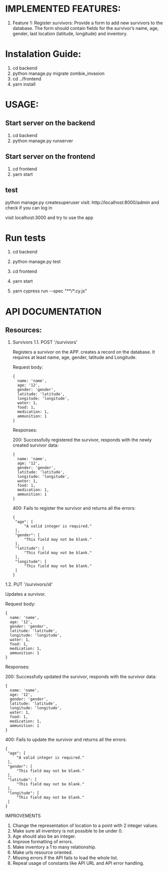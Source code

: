 # IMPLEMENTED FEATURES:

1. Feature 1:
Register survivors: Provide a form to add new survivors to the database.
The form should contain fields for the survivor’s name, age, gender, last location (latitude, longitude) and inventory.


# Instalation Guide:
1. cd backend
2. python manage.py migrate zombie_invasion
3. cd ../frontend
4. yarn install

# USAGE:

## Start server on the backend
1. cd backend
2. python manage.py runserver

## Start server on the frontend
1. cd frontend
2. yarn start

## test
python manage.py createsuperuser
visit: http://localhost:8000/admin and check if you can log in

visit localhost:3000 and try to use the app

# Run tests
1. cd backend
2. python manage.py test

1. cd frontend
2. yarn start
3. yarn cypress run --spec "**/*.cy.js"

# API DOCUMENTATION

## Resources:

1. Survivors
1.1. POST '/survivors'

   Registers a survivor on the APP. creates a record on the database. It requires at least name, age, gender, latitude and Longitude.

   Request body:
   ```
   {
     name: 'name',
     age: '12',
     gender: 'gender',
     latitude: 'latitude',
     longitude: 'longitude',
     water: 1,
     food: 1,
     medication: 1,
     ammunition: 1
   }
   ```
   Responses:

   200: Successfully registered the survivor, responds with the newly created survivor data:
   ```
   {
     name: 'name',
     age: '12',
     gender: 'gender',
     latitude: 'latitude',
     longitude: 'longitude',
     water: 1,
     food: 1,
     medication: 1,
     ammunition: 1
   }
   ```

   400: Fails to register the survivor and returns all the errors:
   ```
   {
    "age": [
        "A valid integer is required."
    ],
    "gender": [
        "This field may not be blank."
    ],
    "latitude": [
        "This field may not be blank."
    ],
    "longitude": [
        "This field may not be blank."
    ]
   }
   ```

1.2. PUT '/survivors/id'

  Updates a survivor.

   Request body:
   ```
   {
     name: 'name',
     age: '12',
     gender: 'gender',
     latitude: 'latitude',
     longitude: 'longitude',
     water: 1,
     food: 1,
     medication: 1,
     ammunition: 1
   }
   ```
   Responses:

   200: Successfully updated the survivor, responds with the survivor data:
   ```
   {
     name: 'name',
     age: '12',
     gender: 'gender',
     latitude: 'latitude',
     longitude: 'longitude',
     water: 1,
     food: 1,
     medication: 1,
     ammunition: 1
   }
   ```

   400: Fails to update the survivor and returns all the errors:
   ```
   {
    "age": [
        "A valid integer is required."
    ],
    "gender": [
        "This field may not be blank."
    ],
    "latitude": [
        "This field may not be blank."
    ],
    "longitude": [
        "This field may not be blank."
    ]
   }
   ```

IMPROVEMENTS

1. Change the representation of location to a point with 2 integer values.
2. Make sure all inventory is not possible to be under 0.
3. Age should also be an integer.
4. Improve formatting of errors.
5. Make inventory a 1 to many relationship.
6. Make urls resource oriented.
7. Missing errors if the API fails to load the whole list.
8. Repeat usage of constants like API URL and API error handling.
